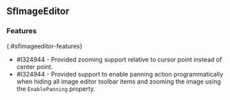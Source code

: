 ## SfImageEditor

### Features
{:#sfimageeditor-features}

* \#I324944 - Provided zooming support relative to cursor point instead of center point.
* \#I324944 - Provided support to enable panning action programmatically when hiding all image editor toolbar items and zooming the image using the `EnablePanning` property.
